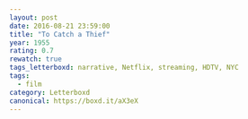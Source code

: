 ```yaml
---
layout: post 
date: 2016-08-21 23:59:00
title: "To Catch a Thief"
year: 1955
rating: 0.7
rewatch: true
tags_letterboxd: narrative, Netflix, streaming, HDTV, NYC
tags:
  - film
category: Letterboxd
canonical: https://boxd.it/aX3eX
---
```

